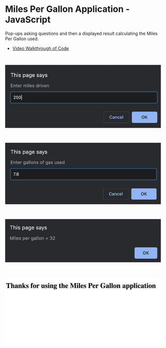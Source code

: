 Miles Per Gallon Application - JavaScript
================

Pop-ups asking questions and then a displayed result calculating the
Miles Per Gallon used.

  - [Video Walkthrough of
    Code](https://northwestern.hosted.panopto.com/Panopto/Pages/Viewer.aspx?id=9c1f5c7c-859a-4616-80cc-aae60068a2b3)

<br>

![MPG1](https://github.com/papagorgio23/Northwestern/blob/master/440%20-%20Application%20Engineering/MPG%20App/MPG-1.png?raw=true)

<br>

![MPG2](https://github.com/papagorgio23/Northwestern/blob/master/440%20-%20Application%20Engineering/MPG%20App/MPG-2.png?raw=true)

<br>

![MPG3](https://github.com/papagorgio23/Northwestern/blob/master/440%20-%20Application%20Engineering/MPG%20App/MPG-3.png?raw=true)

<br>

![MPG4](https://github.com/papagorgio23/Northwestern/blob/master/440%20-%20Application%20Engineering/MPG%20App/MPG-4.png?raw=true)

